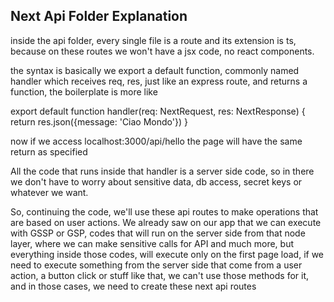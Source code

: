 ## Next Api Folder Explanation

inside the api folder, every single file is a route and its extension is ts, because on these routes we won't have a jsx
code, no react components.

the syntax is basically we export a default function, commonly named handler which receives req, res, just like an express
route, and returns a function, the boilerplate is more like

export default function handler(req: NextRequest, res: NextResponse) {
  return res.json({message: 'Ciao Mondo'})
}

now if we access localhost:3000/api/hello the page will have the same return as specified

All the code that runs inside that handler is a server side code, so in there we don't have to worry about sensitive data,
db access, secret keys or whatever we want.

So, continuing the code, we'll use these api routes to make operations that are based on user actions.
We already saw on our app that we can execute with GSSP or GSP, codes that will run on the server side from that node
layer, where we can make sensitive calls for API and much more, but everything inside those codes, will execute only
on the first page load, if we need to execute something from the server side that come from a user action, a button click
or stuff like that, we can't use those methods for it, and in those cases, we need to create these next api routes

  